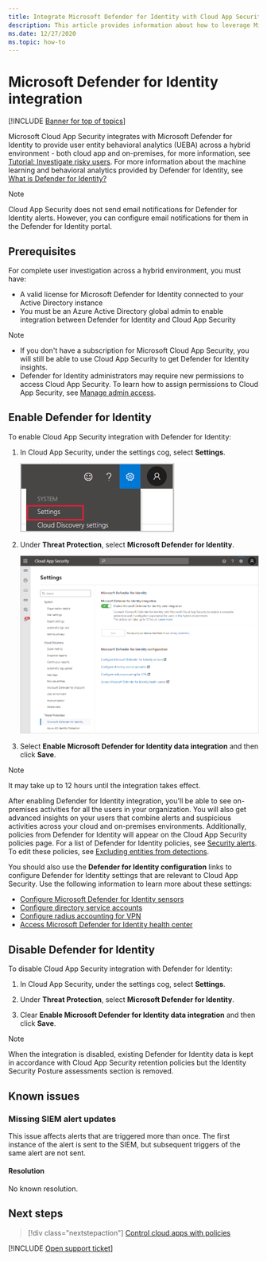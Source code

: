 ```yaml
---
title: Integrate Microsoft Defender for Identity with Cloud App Security
description: This article provides information about how to leverage Microsoft Defender for Identity insights in Cloud App Security for hybrid risk detection.
ms.date: 12/27/2020
ms.topic: how-to
---
```

# Microsoft Defender for Identity integration

[!INCLUDE [Banner for top of topics](includes/banner.md)]

Microsoft Cloud App Security integrates with Microsoft Defender for Identity to provide user entity behavioral analytics (UEBA) across a hybrid environment - both cloud app and on-premises, for more information, see [Tutorial: Investigate risky users](tutorial-ueba.md). For more information about the machine learning and behavioral analytics provided by Defender for Identity, see [What is Defender for Identity?](/defender-for-identity/what-is)

> [!NOTE]
> Cloud App Security does not send email notifications for Defender for Identity alerts. However, you can configure email notifications for them in the Defender for Identity portal.

## Prerequisites

For complete user investigation across a hybrid environment, you must have:

- A valid license for Microsoft Defender for Identity connected to your Active Directory instance
- You must be an Azure Active Directory global admin to enable integration between Defender for Identity and Cloud App Security

> [!NOTE]
>
> - If you don't have a subscription for Microsoft Cloud App Security, you will still be able to use Cloud App Security to get Defender for Identity insights.
> - Defender for Identity administrators may require new permissions to access Cloud App Security. To learn how to assign permissions to Cloud App Security, see [Manage admin access](manage-admins.md).

## Enable Defender for Identity

To enable Cloud App Security integration with Defender for Identity:

1. In Cloud App Security, under the settings cog, select **Settings**.

    ![Settings menu.](media/azip-system-settings.png)

1. Under **Threat Protection**, select **Microsoft Defender for Identity**.

    ![enable azure advanced threat protection.](media/mdi-integration.png)

1. Select **Enable Microsoft Defender for Identity data integration** and then click **Save**.

> [!NOTE]
> It may take up to 12 hours until the integration takes effect.

After enabling Defender for Identity integration, you'll be able to see on-premises activities for all the users in your organization. You will also get advanced insights on your users that combine alerts and suspicious activities across your cloud and on-premises environments. Additionally, policies from Defender for Identity will appear on the Cloud App Security policies page. For a list of Defender for Identity policies, see [Security alerts](/defender-for-identity/suspicious-activity-guide). To edit these policies, see [Excluding entities from detections](/defender-for-identity/configure-detection-exclusions).

You should also use the **Defender for Identity configuration** links to configure Defender for Identity settings that are relevant to Cloud App Security. Use the following information to learn more about these settings:

- [Configure Microsoft Defender for Identity sensors](/defender-for-identity/install-step5)
- [Configure directory service accounts](/defender-for-identity/install-step2)
- [Configure radius accounting for VPN](/defender-for-identity/install-step6-vpn)
- [Access Microsoft Defender for Identity health center](/defender-for-identity/health-center)

## Disable Defender for Identity

To disable Cloud App Security integration with Defender for Identity:

1. In Cloud App Security, under the settings cog, select **Settings**.

1. Under **Threat Protection**, select **Microsoft Defender for Identity**.

1. Clear **Enable Microsoft Defender for Identity data integration** and then click **Save**.

> [!NOTE]
> When the integration is disabled, existing Defender for Identity data is kept in accordance with Cloud App Security retention policies but the Identity Security Posture assessments section is removed.

## Known issues

### Missing SIEM alert updates

This issue affects alerts that are triggered more than once. The first instance of the alert is sent to the SIEM, but subsequent triggers of the same alert are not sent.

#### Resolution

No known resolution.

## Next steps

> [!div class="nextstepaction"]
> [Control cloud apps with policies](control-cloud-apps-with-policies.md)

[!INCLUDE [Open support ticket](includes/support.md)]
